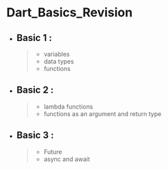 # Dart_Basics_Revision

- ## Basic 1 :
  > - variables
  > - data types
  > - functions
- ## Basic 2 :
  > - lambda functions
  > - functions as an argument and return type
- ## Basic 3 :
  > - Future
  > - async and await
